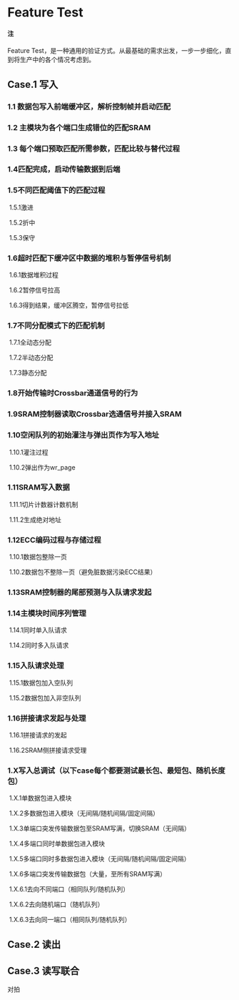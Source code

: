 # Feature Test

#### 注

Feature Test，是一种通用的验证方式。从最基础的需求出发，一步一步细化，直到将生产中的各个情况考虑到。

## Case.1 写入

### 1.1 数据包写入前端缓冲区，解析控制帧并启动匹配

### 1.2 主模块为各个端口生成错位的匹配SRAM

### 1.3 每个端口预取匹配所需参数，匹配比较与替代过程

### 1.4匹配完成，启动传输数据到后端

### 1.5不同匹配阈值下的匹配过程

​	1.5.1激进

​	1.5.2折中

​	1.5.3保守

### 1.6超时匹配下缓冲区中数据的堆积与暂停信号机制

​	1.6.1数据堆积过程

​	1.6.2暂停信号拉高

​	1.6.3得到结果，缓冲区腾空，暂停信号拉低

### 1.7不同分配模式下的匹配机制

​	1.7.1全动态分配

​	1.7.2半动态分配

​	1.7.3静态分配

### 1.8开始传输时Crossbar通道信号的行为

### 1.9SRAM控制器读取Crossbar选通信号并接入SRAM

### 1.10空闲队列的初始灌注与弹出页作为写入地址

​	1.10.1灌注过程

​	1.10.2弹出作为wr_page

### 1.11SRAM写入数据

​	1.11.1切片计数器计数机制

​	1.11.2生成绝对地址

### 1.12ECC编码过程与存储过程

​	1.10.1数据包整除一页

​	1.10.2数据包不整除一页（避免脏数据污染ECC结果）

### 1.13SRAM控制器的尾部预测与入队请求发起

### 1.14主模块时间序列管理

​	1.14.1同时单入队请求

​	1.14.2同时多入队请求

### 1.15入队请求处理

​	1.15.1数据包加入空队列

​	1.15.2数据包加入非空队列

### 1.16拼接请求发起与处理

​	1.16.1拼接请求的发起

​	1.16.2SRAM侧拼接请求受理

### 1.X写入总调试（以下case每个都要测试最长包、最短包、随机长度包）

​	1.X.1单数据包进入模块

​	1.X.2多数据包进入模块（无间隔/随机间隔/固定间隔）

​	1.X.3单端口突发传输数据包至SRAM写满，切换SRAM（无间隔）

​	1.X.4多端口同时单数据包进入模块

​	1.X.5多端口同时多数据包进入模块（无间隔/随机间隔/固定间隔）

​	1.X.6多端口突发传输数据包（大量，至所有SRAM写满）

​		1.X.6.1去向不同端口（相同队列/随机队列）

​		1.X.6.2去向随机端口（随机队列）

​		1.X.6.3去向同一端口（相同队列/随机队列）

## Case.2 读出

## Case.3 读写联合

对拍

